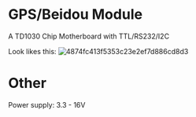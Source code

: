 # GPS/Beidou Module

A TD1030 Chip Motherboard with TTL/RS232/I2C 

Look likes this: 
![4874fc413f5353c23e2ef7d886cd8d3](https://user-images.githubusercontent.com/30739857/183619661-cb773537-40b5-45e2-ad7c-961b2adfb108.jpg)

# Other
Power supply: 3.3 - 16V
